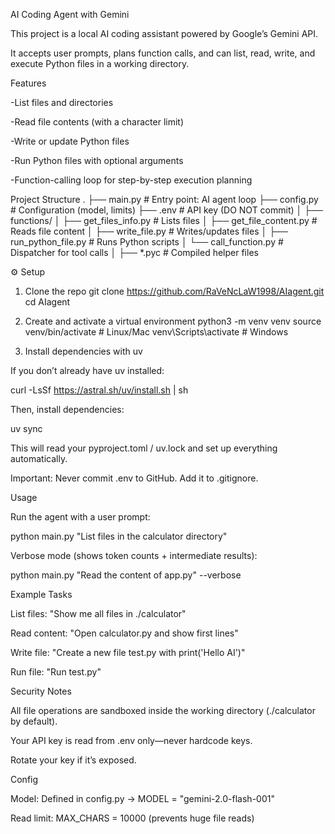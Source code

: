 AI Coding Agent with Gemini

This project is a local AI coding assistant powered by Google’s Gemini API.

It accepts user prompts, plans function calls, and can list, read, write, and execute Python files in a working directory.

Features

-List files and directories

-Read file contents (with a character limit)

-Write or update Python files

-Run Python files with optional arguments

-Function-calling loop for step-by-step execution planning

Project Structure
.
├── main.py                 # Entry point: AI agent loop
├── config.py               # Configuration (model, limits)
├── .env                    # API key (DO NOT commit)
│
├── functions/
│   ├── get_files_info.py   # Lists files
│   ├── get_file_content.py # Reads file content
│   ├── write_file.py       # Writes/updates files
│   ├── run_python_file.py  # Runs Python scripts
│   └── call_function.py    # Dispatcher for tool calls
│
├── *.pyc                   # Compiled helper files

⚙️ Setup
1. Clone the repo
git clone https://github.com/RaVeNcLaW1998/AIagent.git
cd AIagent

2. Create and activate a virtual environment
python3 -m venv venv
source venv/bin/activate   # Linux/Mac
venv\Scripts\activate      # Windows

2. Install dependencies with uv

If you don’t already have uv installed:

curl -LsSf https://astral.sh/uv/install.sh | sh

Then, install dependencies:

uv sync

This will read your pyproject.toml / uv.lock and set up everything automatically.


Important: Never commit .env to GitHub. Add it to .gitignore.

Usage

Run the agent with a user prompt:

python main.py "List files in the calculator directory"


Verbose mode (shows token counts + intermediate results):

python main.py "Read the content of app.py" --verbose

Example Tasks

List files: "Show me all files in ./calculator"

Read content: "Open calculator.py and show first lines"

Write file: "Create a new file test.py with print('Hello AI')"

Run file: "Run test.py"

Security Notes

All file operations are sandboxed inside the working directory (./calculator by default).

Your API key is read from .env only—never hardcode keys.

Rotate your key if it’s exposed.

Config

Model: Defined in config.py → MODEL = "gemini-2.0-flash-001"

Read limit: MAX_CHARS = 10000 (prevents huge file reads)
